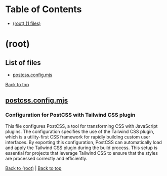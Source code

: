 # Table of Contents

- [(root) (1 files)](#root)
# (root)

## List of files

- [postcss.config.mjs](#postcssconfigmjs)

[Back to top](#table-of-contents)

## [postcss.config.mjs](postcss.config.mjs)

### Configuration for PostCSS with Tailwind CSS plugin

This file configures PostCSS, a tool for transforming CSS with JavaScript plugins. The configuration specifies the use of the Tailwind CSS plugin, which is a utility-first CSS framework for rapidly building custom user interfaces. By exporting this configuration, PostCSS can automatically load and apply the Tailwind CSS plugin during the build process. This setup is essential for projects that leverage Tailwind CSS to ensure that the styles are processed correctly and efficiently.

[Back to (root)](#root) | [Back to top](#table-of-contents)

